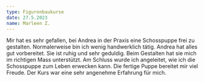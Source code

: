 ```yaml
---
type: Figurenbaukurse
date: 27.5.2023
name: Marleen Z.
---
```

Mir hat es sehr gefallen, bei Andrea in der Praxis eine Schosspuppe frei zu gestalten. Normalerweise bin ich wenig handwerklich tätig. Andrea hat alles gut vorbereitet. Sie ist ruhig und sehr geduldig. Beim Gestalten hat sie mich im richtigen Mass unterstützt. Am Schluss wurde ich angeleitet, wie ich die Schosspuppe zum Leben erwecken kann. Die fertige Puppe bereitet mir viel Freude. Der Kurs war eine sehr angenehme Erfahrung für mich.
